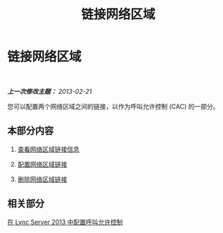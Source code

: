 ﻿---
title: 链接网络区域
TOCTitle: 链接网络区域
ms:assetid: 5ba6c80a-4124-437f-b57a-8d10534cf209
ms:mtpsurl: https://technet.microsoft.com/zh-cn/library/JJ688070(v=OCS.15)
ms:contentKeyID: 49888434
ms.date: 05/19/2016
mtps_version: v=OCS.15
ms.translationtype: HT
---

# 链接网络区域

 

_**上一次修改主题：** 2013-02-21_

您可以配置两个网络区域之间的链接，以作为呼叫允许控制 (CAC) 的一部分。

## 本部分内容

1.  [查看网络区域链接信息](lync-server-2013-viewing-network-region-link-information.md)

2.  [配置网络区域链接](lync-server-2013-configuring-network-region-links.md)

3.  [删除网络区域链接](lync-server-2013-deleting-network-region-links.md)

## 相关部分

[在 Lync Server 2013 中配置呼叫允许控制](lync-server-2013-configure-call-admission-control.md)

